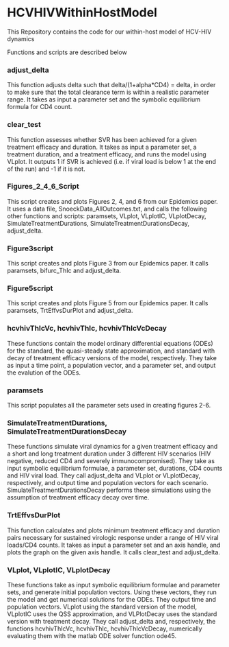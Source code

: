 # HCVHIVWithinHostModel
This Repository contains the code for our within-host model of HCV-HIV dynamics

Functions and scripts are described below

### adjust_delta
This function adjusts delta such that delta/(1+alpha*CD4) = delta, in order to make sure that the total clearance term is within a realistic parameter range. It takes as input a parameter set and the symbolic equilibrium formula for CD4 count.

### clear_test
This function assesses whether SVR has been achieved for a given treatment efficacy and duration. It takes as input a parameter set, a treatment duration, and a treatment efficacy, and runs the model using VLplot. It outputs 1 if SVR is achieved (i.e. if viral load is below 1 at the end of the run) and -1 if it is not.

### Figures_2_4_6_Script
This script creates and plots Figures 2, 4, and 6 from our Epidemics paper. It uses a data file, SnoeckData_AllOutcomes.txt, and calls the following other functions and scripts: paramsets, VLplot, VLplotIC, VLplotDecay, SimulateTreatmentDurations, SimulateTreatmentDurationsDecay, adjust_delta.

### Figure3script
This script creates and plots Figure 3 from our Epidemics paper. It calls paramsets, bifurc_ThIc and adjust_delta.

### Figure5script
This script creates and plots Figure 5 from our Epidemics paper. It calls paramsets, TrtEffvsDurPlot and adjust_delta.

### hcvhivThIcVc, hcvhivThIc, hcvhivThIcVcDecay
These functions contain the model ordinary differential equations (ODEs) for the standard, the quasi-steady state approximation, and standard with decay of treatment efficacy versions of the model, respectively. They take as input a time point, a population vector, and a parameter set, and output the evalution of the ODEs.

### paramsets
This script populates all the parameter sets used in creating figures 2-6.

### SimulateTreatmentDurations, SimulateTreatmentDurationsDecay
These functions simulate viral dynamics for a given treatment efficacy and a short and long treatment duration under 3 different HIV scenarios (HIV negative, reduced CD4 and severely immunocompromised). They take as input symbolic equilibrium formulae, a parameter set, durations, CD4 counts and HIV viral load. They call adjust_delta and VLplot or VLplotDecay, respectively,  and output time and population vectors for each scenario. SimulateTreatmentDurationsDecay performs these simulations using the assumption of treatment efficacy decay over time.

### TrtEffvsDurPlot
This function calculates and plots minimum treatment efficacy and duration pairs necessary for sustained virologic response under a range of HIV viral loads/CD4 counts. It takes as input a parameter set and an axis handle, and plots the graph on the given axis handle. It calls clear_test and adjust_delta.

### VLplot, VLplotIC, VLplotDecay
These functions take as input symbolic equilibrium formulae and parameter sets, and generate initial population vectors. Using these vectors, they run the model and get numerical solutions for the ODEs. They output time and population vectors. VLplot using the standard version of the model, VLplotIC uses the QSS approximation, and VLPlotDecay uses the standard version with treatment decay. They call adjust_delta and, respectively, the functions hcvhivThIcVc, hcvhivThIc, hcvhivThIcVcDecay, numerically evaluating them with the matlab ODE solver function ode45.












